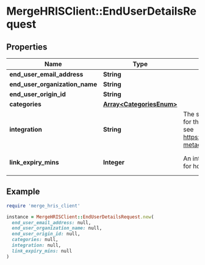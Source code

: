 # MergeHRISClient::EndUserDetailsRequest

## Properties

| Name | Type | Description | Notes |
| ---- | ---- | ----------- | ----- |
| **end_user_email_address** | **String** |  |  |
| **end_user_organization_name** | **String** |  |  |
| **end_user_origin_id** | **String** |  |  |
| **categories** | [**Array&lt;CategoriesEnum&gt;**](CategoriesEnum.md) |  |  |
| **integration** | **String** | The slug of a specific pre-selected integration for this linking flow token, for examples of slugs see https://www.merge.dev/docs/basics/integration-metadata | [optional] |
| **link_expiry_mins** | **Integer** | An integer number of minutes between [30, 720] for how long this token is valid. Defaults to 30 | [optional][default to 30] |

## Example

```ruby
require 'merge_hris_client'

instance = MergeHRISClient::EndUserDetailsRequest.new(
  end_user_email_address: null,
  end_user_organization_name: null,
  end_user_origin_id: null,
  categories: null,
  integration: null,
  link_expiry_mins: null
)
```

